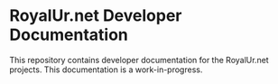 # RoyalUr.net Developer Documentation
This repository contains developer documentation for the RoyalUr.net projects. This documentation is a work-in-progress.
